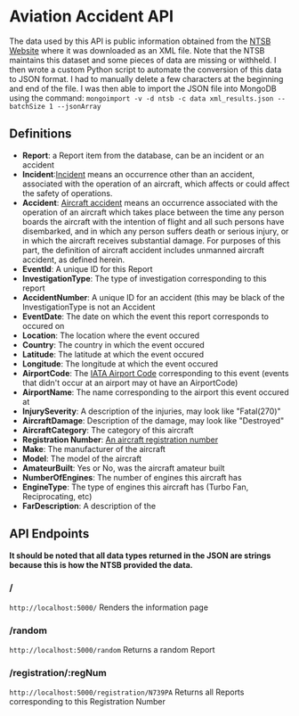 # Aviation Accident API

The data used by this API is public information obtained from the [NTSB Website](https://www.ntsb.gov/investigations/AccidentReports/_layouts/ntsb.aviation/Index.aspx) where it was downloaded as an XML file. Note that the NTSB maintains this dataset and some pieces of data are missing or withheld. I then wrote a custom Python script to automate the conversion of this data to JSON format. I had to manually delete a few characters at the beginning and end of the file. I was then able to import the JSON file into MongoDB using the command: `mongoimport -v -d ntsb -c data xml_results.json --batchSize 1 --jsonArray`

## Definitions
* **Report**: a Report item from the database, can be an incident or an accident
* **Incident**:[Incident](https://www.law.cornell.edu/cfr/text/49/830.2) means an occurrence other than an accident, associated with the operation of an aircraft, which affects or could affect the safety of operations. 
* **Accident**: [Aircraft accident](https://www.law.cornell.edu/definitions/index.php?width=840&height=800&iframe=true&def_id=166d030bbdd1772f262ce755844a41ae&term_occur=999&term_src=Title:49:Subtitle:B:Chapter:VIII:Part:830:Subpart:A:830.2) means an occurrence associated with the operation of an aircraft which takes place between the time any person boards the aircraft with the intention of flight and all such persons have disembarked, and in which any person suffers death or serious injury, or in which the aircraft receives substantial damage. For purposes of this part, the definition of aircraft accident includes unmanned aircraft accident, as defined herein. 
* **EventId**: A unique ID for this Report
* **InvestigationType**: The type of investigation corresponding to this report
* **AccidentNumber**: A unique ID for an accident (this may be black of the InvestigationType is not an Accident
* **EventDate**: The date on which the event this report corresponds to occured on
* **Location**: The location where the event occured
* **Country**: The country in which the event occured
* **Latitude**: The latitude at which the event occured
* **Longitude**: The longitude at which the event occured
* **AirportCode**: The [IATA Airport Code](https://en.wikipedia.org/wiki/List_of_airports_by_IATA_airport_code:_A) corresponding to this event (events that didn't occur at an airport may ot have an AirportCode)
* **AirportName**: The name corresponding to the airport this event occured at
* **InjurySeverity**: A description of the injuries, may look like "Fatal(270)"
* **AircraftDamage**: Description of the damage, may look like "Destroyed"
* **AircraftCategory**: The category of this aircraft
* **Registration Number**: [An aircraft registration number](https://en.wikipedia.org/wiki/Aircraft_registration)
* **Make**: The manufacturer of the aircraft
* **Model**: The model of the aircraft
* **AmateurBuilt**: Yes or No, was the aircraft amateur built
* **NumberOfEngines**: The number of engines this aircraft has
* **EngineType**: The type of engines this aircraft has (Turbo Fan, Reciprocating, etc)
* **FarDescription**: A description of the 

## API Endpoints
**It should be noted that all data types returned in the JSON are strings because this is how the NTSB provided the data.**
### /
`http://localhost:5000/`
Renders the information page
### /random
`http://localhost:5000/random`
Returns a random Report
### /registration/:regNum
`http://localhost:5000/registration/N739PA` Returns all Reports corresponding to this Registration Number